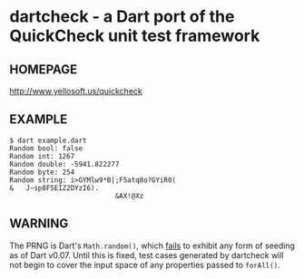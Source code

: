 # dartcheck - a Dart port of the QuickCheck unit test framework

## HOMEPAGE

http://www.yellosoft.us/quickcheck

## EXAMPLE

```console
$ dart example.dart
Random bool: false
Random int: 1267
Random double: -5941.822277
Random byte: 254
Random string: i>GYMlw9*B|;F5atq8o?GYiR0(
&	J~sp8F5EIZ2DYzI6).
                          &AX!@Xz
```

## WARNING

The PRNG is Dart's `Math.random()`, which [fails](http://code.google.com/p/dart/issues/detail?id=771) to exhibit any form of seeding as of Dart v0.07. Until this is fixed, test cases generated by dartcheck will not begin to cover the input space of any properties passed to `forAll()`.
